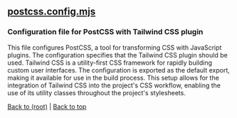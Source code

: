 ## [postcss.config.mjs](postcss.config.mjs)

### Configuration file for PostCSS with Tailwind CSS plugin

This file configures PostCSS, a tool for transforming CSS with JavaScript plugins. The configuration specifies that the Tailwind CSS plugin should be used. Tailwind CSS is a utility-first CSS framework for rapidly building custom user interfaces. The configuration is exported as the default export, making it available for use in the build process. This setup allows for the integration of Tailwind CSS into the project's CSS workflow, enabling the use of its utility classes throughout the project's stylesheets.

[Back to (root)](#root) | [Back to top](#table-of-contents)
